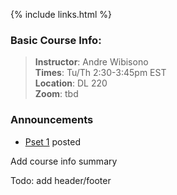 {% include links.html %}

### Basic Course Info:

> **Instructor**: Andre Wibisono <br>
> **Times**: Tu/Th 2:30-3:45pm EST <br>
> **Location**: DL 220 <br>
> **Zoom**: tbd <br>

<span style="background-color: #fdffc4"><h3>Announcements</h3></span>
* [Pset 1](/psets) posted



Add course info summary


Todo: add header/footer


